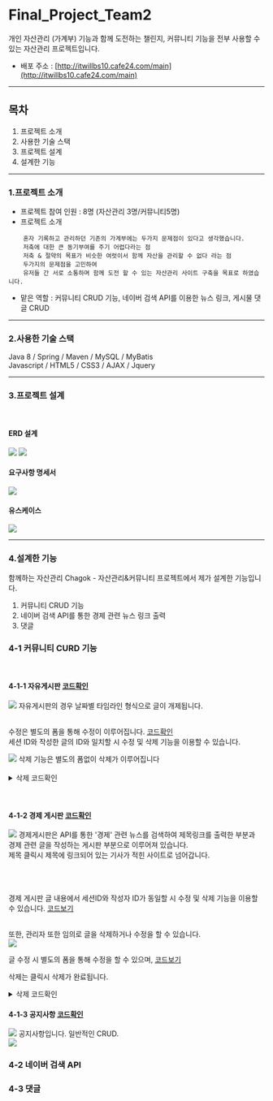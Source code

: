 # Final_Project_Team2

개인 자산관리 (가계부) 기능과 함께 도전하는 챌린지, 커뮤니티 기능을 전부 사용할 수 있는 자산관리 프로젝트입니다.

- 배포 주소 : [http://itwillbs10.cafe24.com/main](http://itwillbs10.cafe24.com/main)

****

## 목차
1. 프로젝트 소개
2. 사용한 기술 스택
3. 프로젝트 설계
4. 설계한 기능

****

### 1.프로젝트 소개
- 프로젝트 참여 인원 : 8명 (자산관리 3명/커뮤니티5명)
- 프로젝트 소개
````
    혼자 기록하고 관리하던 기존의 가계부에는 두가지 문제점이 있다고 생각했습니다.
    저축에 대한 큰 동기부여를 주기 어렵다라는 점
    저축 & 절약의 목표가 비슷한 여럿이서 함께 자산을 관리할 수 없다 라는 점
    두가지의 문제점을 고민하여
    유저들 간 서로 소통하며 함께 도전 할 수 있는 자산관리 사이트 구축을 목표로 하였습니다.
````
- 맡은 역할 : 커뮤니티 CRUD 기능, 네이버 검색 API를 이용한 뉴스 링크, 게시물 댓글 CRUD



****

### 2.사용한 기술 스택
Java 8 / Spring / Maven / MySQL / MyBatis <br>
Javascript / HTML5 / CSS3 / AJAX / Jquery <br>

****

### 3.프로젝트 설계
<br>

#### ERD 설계
<img src="https://github.com/msh45660/Final_Project_Team2/assets/116853287/f42e90ed-e46e-476b-991e-054ff4246e79">
<img src="https://github.com/msh45660/Final_Project_Team2/assets/116853287/0e83701e-efd3-41c1-8e94-0cab00df1fc2">
<br>

#### 요구사항 명세서
<img src="https://github.com/msh45660/Final_Project_Team2/assets/116853287/c44cd153-8100-44ce-9d8d-68641dd571f7">
<br>

#### 유스케이스
<img src="https://github.com/msh45660/Final_Project_Team2/assets/116853287/bad114a2-6b5e-4480-9bc8-2389e1b9e7d1">

****

### 4.설계한 기능
함께하는 자산관리 Chagok - 자산관리&커뮤니티 프로젝트에서 제가 설계한 기능입니다.
1. 커뮤니티 CRUD 기능
2. 네이버 검색 API를 통한 경제 관련 뉴스 링크 출력
3. 댓글

### 4-1 커뮤니티 CURD 기능 
<br>

#### 4-1-1 자유게시판 [코드확인](https://github.com/msh45660/Final_Project_Team2/blob/master/Chagok/src/main/webapp/WEB-INF/views/community/freeboard.jsp)

<img src="https://github.com/msh45660/Final_Project_Team2/assets/116853287/57581691-4965-4fa5-a693-8a690f9fed44">
자유게시판의 경우 날짜별 타임라인 형식으로 글이 개제됩니다.<br><br>

수정은 별도의 폼을 통해 수정이 이루어집니다. [코드확인](https://github.com/msh45660/Final_Project_Team2/blob/master/Chagok/src/main/webapp/WEB-INF/views/community/freeboardupdate.jsp)<br>
세션 ID와 작성한 글의 ID와 일치할 시 수정 및 삭제 기능을 이용할 수 있습니다.<br>

<img src="https://github.com/msh45660/Final_Project_Team2/assets/116853287/1484a700-2540-4d9a-84bf-fc5244b9de84">
삭제 기능은 별도의 폼없이 삭제가 이루어집니다 <br><br>
<details>
    <summary>삭제 코드확인</summary>
	
````
	자유 게시판 삭제
@GetMapping(value = "/freedelete")
public String freedeleteGET(int bno,RedirectAttributes rttr,HttpSession session) throws Exception {
		
	Bservice.deleteBoard(bno);
				
	rttr.addFlashAttribute("result", "delOK");
				
	return "redirect:/freeboard";
}

````
</details>
<br><br>

#### 4-1-2 경제 게시판 [코드확인](https://github.com/msh45660/Final_Project_Team2/blob/master/Chagok/src/main/webapp/WEB-INF/views/community/economy.jsp)

<img src="https://github.com/msh45660/Final_Project_Team2/assets/116853287/a52ed6e9-1a41-4790-b525-88e91b3ba4a9">
경제게시판은 API를 통한 '경제' 관련 뉴스를 검색하여 제목링크를 출력한 부분과<br>
경제 관련 글을 작성하는 게시판 부분으로 이루어져 있습니다.<br>
제목 클릭시 제목에 링크되어 있는 기사가 적힌 사이트로 넘어갑니다.<br>
<br><br><br>

경제 게시판 글 내용에서 세션ID와 작성자 ID가 동일할 시 수정 및 삭제 기능을 이용할 수 있습니다. [코드보기](https://github.com/msh45660/Final_Project_Team2/blob/master/Chagok/src/main/webapp/WEB-INF/views/community/economycontent.jsp)

<br>
또한, 관리자 또한 임의로 글을 삭제하거나 수정을 할 수 있습니다.<br>
<img src="(https://github.com/msh45660/Final_Project_Team2/assets/116853287/67bcdaa0-7d46-4415-bcaf-238ec7065b0a">

글 수정 시 별도의 폼을 통해 수정을 할 수 있으며, [코드보기](https://github.com/msh45660/Final_Project_Team2/blob/master/Chagok/src/main/webapp/WEB-INF/views/community/economyupdate.jsp)<br>

삭제는 클릭시 삭제가 완료됩니다.
<details>
    <summary>삭제 코드확인</summary>
	
````	
 경제 게시판 삭제
	
컨트롤러
@GetMapping(value = "/economydelete")
public String economydeleteGET(int bno,RedirectAttributes rttr,HttpSession session) throws Exception {
			
	Bservice.deleteBoard(bno);
					
	rttr.addFlashAttribute("result", "delOK");
					
	return "redirect:/economy?page=1";
}

서비스
public void deleteBoard(Integer bno) throws Exception;

임플리먼트
@Override
public void deleteBoard(Integer bno) throws Exception {
	mylog.debug(" deleteBoard() 호출 ");
		
	dao.deleteBoard(bno);
		
}	

매퍼
<delete id="deleteBoard">
	delete from board
	where bno = #{bno}
</delete>

bno를 통해 글을 삭제하는 로직입니다.
````
</details>

#### 4-1-3 공지사항 [코드확인](https://github.com/msh45660/Final_Project_Team2/blob/master/Chagok/src/main/webapp/WEB-INF/views/community/notice.jsp)

<img src="https://github.com/msh45660/Final_Project_Team2/assets/116853287/b66e0aa5-75d3-4e30-95d3-5fe985e562c2">
공지사항입니다. 일반적인 CRUD.<br>

<img src="https://github.com/msh45660/Final_Project_Team2/assets/116853287/3a4c361f-f5e9-4d69-983f-b2e3898d8356">

### 4-2 네이버 검색 API

### 4-3 댓글


